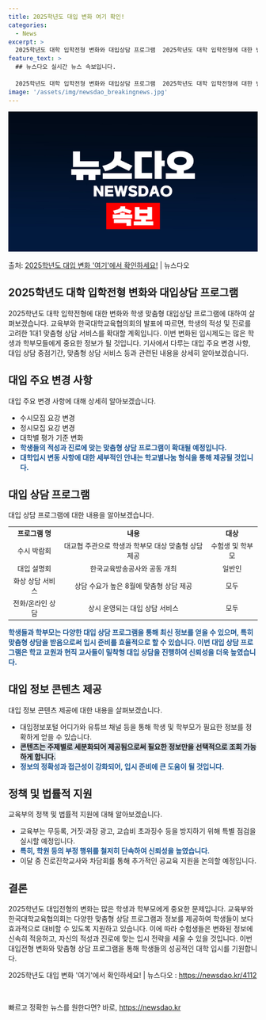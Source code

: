 ```yaml
---
title: 2025학년도 대입 변화 여기 확인!
categories:
  - News
excerpt: >
  2025학년도 대학 입학전형 변화와 대입상담 프로그램  2025학년도 대학 입학전형에 대한 변화와 학생 맞춤…
feature_text: >
  ## 뉴스다오 실시간 뉴스 속보입니다.

  2025학년도 대학 입학전형 변화와 대입상담 프로그램  2025학년도 대학 입학전형에 대한 변화와 학생 맞춤…
image: '/assets/img/newsdao_breakingnews.jpg'
---
```


![뉴스다오 속보](/assets/img/newsdao_breakingnews.jpg)

<p>출처: <a href="https://newsdao.kr/4112" rel="dofollow">2025학년도 대입 변화 '여기'에서 확인하세요!</a> | 뉴스다오</p>

<h2 data-ke-size="size26">2025학년도 대학 입학전형 변화와 대입상담 프로그램</h2>

2025학년도 대학 입학전형에 대한 변화와 학생 맞춤형 대입상담 프로그램에 대하여 살펴보겠습니다. 교육부와 한국대학교육협의회의 발표에 따르면, 학생의 적성 및 진로를 고려한 1대1 맞춤형 상담 서비스를 확대할 계획입니다. 이번 변화된 입시제도는 많은 학생과 학부모들에게 중요한 정보가 될 것입니다. 기사에서 다루는 대입 주요 변경 사항, 대입 상담 중점기간, 맞춤형 상담 서비스 등과 관련된 내용을 상세히 알아보겠습니다.

<h2 data-ke-size="size24">대입 주요 변경 사항</h2>
대입 주요 변경 사항에 대해 상세히 알아보겠습니다.

<ul>
  <li>수시모집 요강 변경</li>
  <li>정시모집 요강 변경</li>
  <li>대학별 평가 기준 변화</li>
  <li><b><span style="color: #1a5490;">학생들의 적성과 진로에 맞는 맞춤형 상담 프로그램이 확대될 예정입니다.</span></b></li>
  <li><b><span style="color: #1a5490;">대학입시 변동 사항에 대한 세부적인 안내는 학교별나눔 형식을 통해 제공될 것입니다.</span></b></li>
</ul>

<h2 data-ke-size="size24">대입 상담 프로그램</h2>
대입 상담 프로그램에 대한 내용을 알아보겠습니다.

<table>
  <tr>
    <td style="text-align: center; height: 17px;"><b>프로그램 명</b></td>
    <td style="text-align: center; height: 17px;"><b>내용</b></td>
    <td style="text-align: center; height: 17px;"><b>대상</b></td>
  </tr>
  <tr>
    <td style="text-align: center; height: 17px;">수시 박람회</td>
    <td style="text-align: center; height: 17px;">대교협 주관으로 학생과 학부모 대상 맞춤형 상담 제공</td>
    <td style="text-align: center; height: 17px;">수험생 및 학부모</td>
  </tr>
  <tr>
    <td style="text-align: center; height: 17px;">대입 설명회</td>
    <td style="text-align: center; height: 17px;">한국교육방송공사와 공동 개최</td>
    <td style="text-align: center; height: 17px;">일반인</td>
  </tr>
  <tr>
    <td style="text-align: center; height: 17px;">화상 상담 서비스</td>
    <td style="text-align: center; height: 17px;">상담 수요가 높은 8월에 맞춤형 상담 제공</td>
    <td style="text-align: center; height: 17px;">모두</td>
  </tr>
  <tr>
    <td style="text-align: center; height: 17px;">전화/온라인 상담</td>
    <td style="text-align: center; height: 17px;">상시 운영되는 대입 상담 서비스</td>
    <td style="text-align: center; height: 17px;">모두</td>
  </tr>
</table>

<b><span style="color: #1a5490;">학생들과 학부모는 다양한 대입 상담 프로그램을 통해 최신 정보를 얻을 수 있으며, 특히 맞춤형 상담을 받음으로써 입시 준비를 효율적으로 할 수 있습니다. 이번 대입 상담 프로그램은 학교 교원과 현직 교사들이 밀착형 대입 상담을 진행하여 신뢰성을 더욱 높였습니다.</span></b>

<h2 data-ke-size="size24">대입 정보 콘텐츠 제공</h2>
대입 정보 콘텐츠 제공에 대한 내용을 살펴보겠습니다.

<ul>
  <li>대입정보포털 어디가와 유튜브 채널 등을 통해 학생 및 학부모가 필요한 정보를 정확하게 얻을 수 있습니다.</li>
  <li><b><span style="background-color: #21538527;">콘텐츠는 주제별로 세분화되어 제공됨으로써 필요한 정보만을 선택적으로 조회 가능하게 합니다.</span></b></li>
  <li><b><span style="color: #1a5490;">정보의 정확성과 접근성이 강화되어, 입시 준비에 큰 도움이 될 것입니다.</span></b></li>
</ul>

<h2 data-ke-size="size24">정책 및 법률적 지원</h2>
교육부의 정책 및 법률적 지원에 대해 알아보겠습니다.

<ul>
  <li>교육부는 무등록, 거짓·과장 광고, 교습비 초과징수 등을 방지하기 위해 특별 점검을 실시할 예정입니다.</li>
  <li><b><span style="color: #1a5490;">특히, 학원 등의 부정 행위를 철저히 단속하여 신뢰성을 높였습니다.</span></b></li>
  <li>이달 중 진로진학교사와 차담회를 통해 추가적인 공교육 지원을 논의할 예정입니다.</li>
</ul>

<h2 data-ke-size="size24">결론</h2>
2025학년도 대입전형의 변화는 많은 학생과 학부모에게 중요한 문제입니다. 교육부와 한국대학교육협의회는 다양한 맞춤형 상담 프로그램과 정보를 제공하여 학생들이 보다 효과적으로 대비할 수 있도록 지원하고 있습니다. 이에 따라 수험생들은 변화된 정보에 신속히 적응하고, 자신의 적성과 진로에 맞는 입시 전략을 세울 수 있을 것입니다. 이번 대입전형 변화와 맞춤형 상담 프로그램을 통해 학생들의 성공적인 대학 입시를 기원합니다.

2025학년도 대입 변화 '여기'에서 확인하세요! | 뉴스다오 : https://newsdao.kr/4112

<p data-ke-size="size16">&nbsp;</p> 

빠르고 정확한 뉴스를 원한다면? 바로, <a href="https://newsdao.kr" rel="dofollow">https://newsdao.kr</a>


